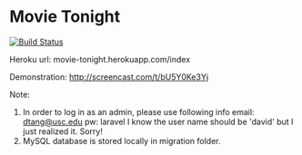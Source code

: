 Movie Tonight
====
[![Build Status](https://travis-ci.org/jdc7894/MovieTonight.svg?branch=master)](https://travis-ci.org/jdc7894/MovieTonight)

Heroku url: movie-tonight.herokuapp.com/index

Demonstration: http://screencast.com/t/bU5Y0Ke3Yj

Note: 
1. In order to log in as an admin, please use following info
   email: dtang@usc.edu
   pw: laravel
  I know the user name should be 'david' but I just realized it. Sorry! 
2. MySQL database is stored locally in migration folder. 
